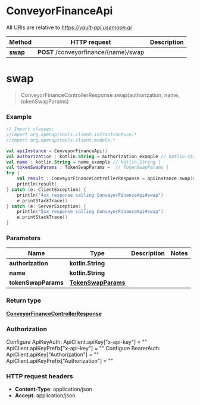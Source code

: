 # ConveyorFinanceApi

All URIs are relative to *https://vault-api.usemoon.ai*

Method | HTTP request | Description
------------- | ------------- | -------------
[**swap**](ConveyorFinanceApi.md#swap) | **POST** /conveyorfinance/{name}/swap | 


<a id="swap"></a>
# **swap**
> ConveyorFinanceControllerResponse swap(authorization, name, tokenSwapParams)



### Example
```kotlin
// Import classes:
//import org.openapitools.client.infrastructure.*
//import org.openapitools.client.models.*

val apiInstance = ConveyorFinanceApi()
val authorization : kotlin.String = authorization_example // kotlin.String | 
val name : kotlin.String = name_example // kotlin.String | 
val tokenSwapParams : TokenSwapParams =  // TokenSwapParams | 
try {
    val result : ConveyorFinanceControllerResponse = apiInstance.swap(authorization, name, tokenSwapParams)
    println(result)
} catch (e: ClientException) {
    println("4xx response calling ConveyorFinanceApi#swap")
    e.printStackTrace()
} catch (e: ServerException) {
    println("5xx response calling ConveyorFinanceApi#swap")
    e.printStackTrace()
}
```

### Parameters

Name | Type | Description  | Notes
------------- | ------------- | ------------- | -------------
 **authorization** | **kotlin.String**|  |
 **name** | **kotlin.String**|  |
 **tokenSwapParams** | [**TokenSwapParams**](TokenSwapParams.md)|  |

### Return type

[**ConveyorFinanceControllerResponse**](ConveyorFinanceControllerResponse.md)

### Authorization


Configure ApiKeyAuth:
    ApiClient.apiKey["x-api-key"] = ""
    ApiClient.apiKeyPrefix["x-api-key"] = ""
Configure BearerAuth:
    ApiClient.apiKey["Authorization"] = ""
    ApiClient.apiKeyPrefix["Authorization"] = ""

### HTTP request headers

 - **Content-Type**: application/json
 - **Accept**: application/json

